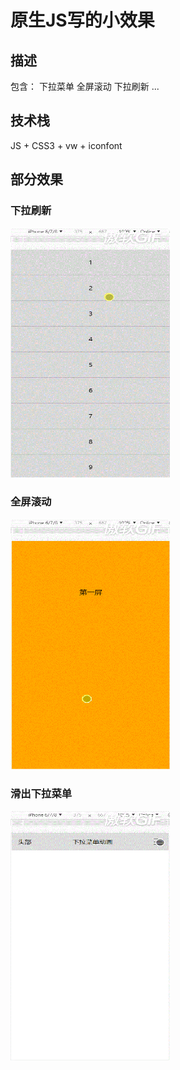
# 原生JS写的小效果


## 描述

包含：
下拉菜单
全屏滚动
下拉刷新
...


## 技术栈 

JS + CSS3 + vw + iconfont


## 部分效果

### 下拉刷新

<img src="https://github.com/rqhansen/images/blob/master/js-demo/pull-down-refresh.gif" width="255" height="400"/>

### 全屏滚动

<img src="https://github.com/rqhansen/images/blob/master/js-demo/full-page-scroll.gif" width="255" height="400"/>

### 滑出下拉菜单

<img src="https://github.com/rqhansen/images/blob/master/js-demo/drop-menu.gif" width="255" height="400"/>


